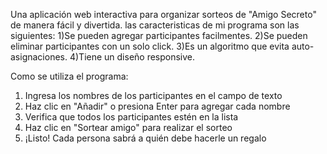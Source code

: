 Una aplicación web interactiva para organizar sorteos de "Amigo Secreto" de manera fácil y divertida. 
las caracteristicas de mi programa son las siguientes: 
   1)Se pueden agregar participantes facilmentes.
   2)Se pueden eliminar participantes con un solo click.
   3)Es un algoritmo que evita auto-asignaciones.
   4)Tiene un diseño responsive.

Como se utiliza el programa:
  1. Ingresa los nombres de los participantes en el campo de texto
  2. Haz clic en "Añadir" o presiona Enter para agregar cada nombre
  3. Verifica que todos los participantes estén en la lista
  4. Haz clic en "Sortear amigo" para realizar el sorteo
  5. ¡Listo! Cada persona sabrá a quién debe hacerle un regalo


